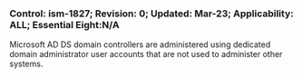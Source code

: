 ### Control: ism-1827; Revision: 0; Updated: Mar-23; Applicability: ALL; Essential Eight:N/A
<p>Microsoft AD DS domain controllers are administered using dedicated domain administrator user accounts that are not used to administer other systems.</p>